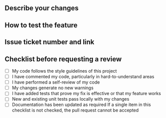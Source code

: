 ## Describe your changes

## How to test the feature

## Issue ticket number and link

## Checklist before requesting a review
- [ ] My code follows the style guidelines of this project
- [ ] I have commented my code, particularly in hard-to-understand areas
- [ ] I have performed a self-review of my code
- [ ] My changes generate no new warnings
- [ ] I have added tests that prove my fix is effective or that my feature works
- [ ] New and existing unit tests pass locally with my changes
- [ ] Documentation has been updated as required
If a single item in this checklist is not checked, the pull request cannot be accepted
